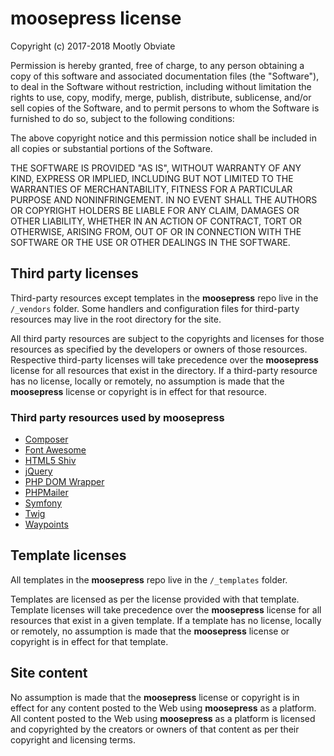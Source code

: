 # moosepress license

Copyright (c) 2017-2018 Mootly Obviate

Permission is hereby granted, free of charge, to any person obtaining a copy of this software and associated documentation files (the "Software"), to deal in the Software without restriction, including without limitation the rights to use, copy, modify, merge, publish, distribute, sublicense, and/or sell copies of the Software, and to permit persons to whom the Software is furnished to do so, subject to the following conditions:

The above copyright notice and this permission notice shall be included in all copies or substantial portions of the Software.

THE SOFTWARE IS PROVIDED "AS IS", WITHOUT WARRANTY OF ANY KIND, EXPRESS OR IMPLIED, INCLUDING BUT NOT LIMITED TO THE WARRANTIES OF MERCHANTABILITY, FITNESS FOR A PARTICULAR PURPOSE AND NONINFRINGEMENT. IN NO EVENT SHALL THE AUTHORS OR COPYRIGHT HOLDERS BE LIABLE FOR ANY CLAIM, DAMAGES OR OTHER LIABILITY, WHETHER IN AN ACTION OF CONTRACT, TORT OR OTHERWISE, ARISING FROM, OUT OF OR IN CONNECTION WITH THE SOFTWARE OR THE USE OR OTHER DEALINGS IN THE SOFTWARE.

## Third party licenses

Third-party resources except templates in the **moosepress** repo live in the `/_vendors` folder. Some handlers and configuration files for third-party resources may live in the root directory for the site.

All third party resources are subject to the copyrights and licenses for those resources as specified by the developers or owners of those resources. Respective third-party licenses will take precedence over the **moosepress** license for all resources that exist in the  directory. If a third-party resource has no license, locally or remotely, no assumption is made that the **moosepress** license or copyright is in effect for that resource.

### Third party resources used by moosepress

- [Composer](https://github.com/composer/composer/blob/master/LICENSE)
- [Font Awesome](http://fontawesome.io/license/)
- [HTML5 Shiv](https://github.com/aFarkas/html5shiv/blob/master/MIT%20and%20GPL2%20licenses.md)
- [jQuery](https://github.com/jquery/jquery/blob/master/LICENSE.txt)
- [PHP DOM Wrapper](https://travis-ci.org/scotteh/php-dom-wrapper)
- [PHPMailer](https://github.com/PHPMailer/PHPMailer)
- [Symfony](https://symfony.com/license)
- [Twig](https://twig.sensiolabs.org/license)
- [Waypoints](https://github.com/imakewebthings/waypoints/blob/master/licenses.txt)

## Template licenses

All templates in  the **moosepress** repo live in the `/_templates` folder.

Templates are licensed as per the license provided with that template. Template licenses will take precedence over the **moosepress** license for all resources that exist in a given template. If a template has no license, locally or remotely, no assumption is made that the **moosepress** license or copyright is in effect for that template.

## Site content

No assumption is made that the **moosepress** license or copyright is in effect for any content posted to the Web using **moosepress** as a platform. All content posted to the Web using **moosepress** as a platform is licensed and copyrighted by the creators or owners of that content as per their copyright and licensing terms.
